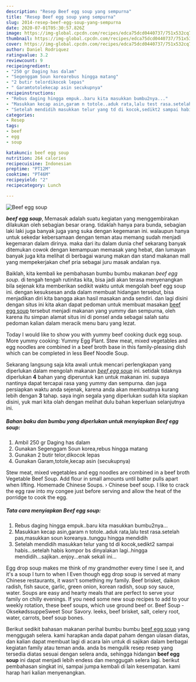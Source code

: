 ```yaml
---
description: "Resep Beef egg soup yang sempurna"
title: "Resep Beef egg soup yang sempurna"
slug: 2014-resep-beef-egg-soup-yang-sempurna
date: 2020-07-01T05:30:57.826Z
image: https://img-global.cpcdn.com/recipes/edca75dcd0440737/751x532cq70/beef-egg-soup-foto-resep-utama.jpg
thumbnail: https://img-global.cpcdn.com/recipes/edca75dcd0440737/751x532cq70/beef-egg-soup-foto-resep-utama.jpg
cover: https://img-global.cpcdn.com/recipes/edca75dcd0440737/751x532cq70/beef-egg-soup-foto-resep-utama.jpg
author: Daniel Rodriquez
ratingvalue: 3.2
reviewcount: 9
recipeingredient:
- "250 gr Daging has dalam"
- "Segenggam Soun korearebus hingga matang"
- "2 butir telordikocok lepas"
- " Garamtotolekecap asin secukupnya"
recipeinstructions:
- "Rebus daging hingga empuk..baru kita masukkan bumbu2nya..."
- "Masukkan kecap asin,garam n totole..aduk rata,lalu test rasa.setelah pas,masukkan soun koreanya..tunggu hingga mendidih"
- "Setelah mendidih masukkan telur yang td di kocok,sedikt2 sampai habis...setelah habis kompor bs dinyalakan lagi..hingga mendidih...sajikan..enjoy...enak sekali ini..."
categories:
- Resep
tags:
- beef
- egg
- soup

katakunci: beef egg soup 
nutrition: 264 calories
recipecuisine: Indonesian
preptime: "PT12M"
cooktime: "PT46M"
recipeyield: "2"
recipecategory: Lunch

---
```



![Beef egg soup](https://img-global.cpcdn.com/recipes/edca75dcd0440737/751x532cq70/beef-egg-soup-foto-resep-utama.jpg)

<b><i>beef egg soup</i></b>, Memasak adalah suatu kegiatan yang menggembirakan dilakukan oleh sebagian besar orang. tidaklah hanya para bunda, sebagian laki laki juga banyak juga yang suka dengan kegemaran ini. walaupun hanya untuk sekedar kebersamaan dengan teman atau memang sudah menjadi kegemaran dalam dirinya. maka dari itu dalam dunia chef sekarang banyak ditemukan cowok dengan kemampuan memasak yang hebat, dan lumayan banyak juga kita melihat di berbagai warung makan dan stand makanan mall yang mempekerjakan chef pria sebagai juru masak andalan nya.

Baiklah, kita kembali ke pembahasan bumbu bumbu makanan <i>beef egg soup</i>. di tengah tengah rutinitas kita, bisa jadi akan terasa menyenangkan bila sejenak kita memberikan sedikit waktu untuk mengolah beef egg soup ini. dengan kesuksesan anda dalam membuat hidangan tersebut, bisa menjadikan diri kita bangga akan hasil masakan anda sendiri. dan lagi disini dengan situs ini kita akan dapat pedoman untuk membuat masakan <u>beef egg soup</u> tersebut menjadi makanan yang yummy dan sempurna, oleh karena itu simpan alamat situs ini di ponsel anda sebagai salah satu pedoman kalian dalam meracik menu baru yang lezat.

Today I would like to show you with yummy beef cooking duck egg soup. More yummy cooking: Yummy Egg Plant. Stew meat, mixed vegetables and egg noodles are combined in a beef broth base in this family-pleasing dish which can be completed in less Beef Noodle Soup.


Sekarang langsung saja kita awali untuk mencari perlengkapan yang diperlukan dalam mengolah makanan <u><i>beef egg soup</i></u> ini. setidak tidaknya diperlukan <b>4</b> bahan yang diperuntuk kan untuk makanan ini. supaya nantinya dapat tercapai rasa yang yummy dan sempurna. dan juga persiapkan waktu anda sejenak, karena anda akan membuatnya kurang lebih dengan <b>3</b> tahap. saya ingin segala yang diperlukan sudah kita siapkan disini, yuk mari kita olah dengan melihat dulu bahan keperluan selanjutnya ini.

<!--inarticleads1-->

##### Bahan baku dan bumbu yang diperlukan untuk menyiapkan Beef egg soup:

1. Ambil 250 gr Daging has dalam
1. Gunakan Segenggam Soun korea,rebus hingga matang
1. Gunakan 2 butir telor,dikocok lepas
1. Gunakan  Garam,totole,kecap asin (secukupnya)


Stew meat, mixed vegetables and egg noodles are combined in a beef broth Vegetable Beef Soup. Add flour in small amounts until batter pulls apart when lifting. Homemade Chinese Soups. › Chinese beef soup. I like to crack the egg raw into my congee just before serving and allow the heat of the porridge to cook the egg. 

<!--inarticleads2-->

##### Tata cara menyiapkan Beef egg soup:

1. Rebus daging hingga empuk..baru kita masukkan bumbu2nya...
1. Masukkan kecap asin,garam n totole..aduk rata,lalu test rasa.setelah pas,masukkan soun koreanya..tunggu hingga mendidih
1. Setelah mendidih masukkan telur yang td di kocok,sedikt2 sampai habis...setelah habis kompor bs dinyalakan lagi..hingga mendidih...sajikan..enjoy...enak sekali ini...


Egg drop soup makes me think of my grandmother every time I see it, and it&#39;s a soup I turn to when I Even though egg drop soup is served at many Chinese restaurants, it wasn&#39;t something my family. Beef brisket, daikon radish, fish sauce, garlic, green onion, korean radish, soup soy sauce, water. Soups are easy and hearty meals that are perfect to serve your family on chilly evenings. If you need some new soup recipes to add to your weekly rotation, these beef soups, which use ground beef or. Beef Soup - OksekødssuppeSweet Sour Savory. leeks, beef brisket, salt, celery root, water, carrots, beef soup bones. 

Berikut sedikit bahasan makanan perihal bumbu bumbu <u>beef egg soup</u> yang menggugah selera. kami harapkan anda dapat paham dengan ulasan diatas, dan kalian dapat membuat lagi di acara lain untuk di sajikan dalam berbagai kegiatan family atau teman anda. anda bs mengulik resep resep yang tersedia diatas sesuai dengan selera anda, sehingga hidangan <b>beef egg soup</b> ini dapat menjadi lebih endess dan menggugah selera lagi. berikut pembahasan singkat ini, sampai jumpa kembali di lain kesempatan. kami harap hari kalian menyenangkan.
